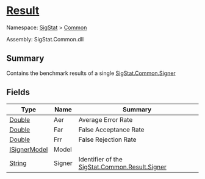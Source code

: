 # [Result](./Result.md)

Namespace: [SigStat]() > [Common](./README.md)

Assembly: SigStat.Common.dll

## Summary
Contains the benchmark results of a single [SigStat.Common.Signer](https://github.com/hargitomi97/sigstat/blob/master/docs/md/SigStat/Common/Signer.md)

## Fields

| Type | Name | Summary | 
| --- | --- | --- | 
| [Double](https://docs.microsoft.com/en-us/dotnet/api/System.Double) | Aer | Average Error Rate | 
| [Double](https://docs.microsoft.com/en-us/dotnet/api/System.Double) | Far | False Acceptance Rate | 
| [Double](https://docs.microsoft.com/en-us/dotnet/api/System.Double) | Frr | False Rejection Rate | 
| [ISignerModel](./Pipeline/ISignerModel.md) | Model |  | 
| [String](https://docs.microsoft.com/en-us/dotnet/api/System.String) | Signer | Identifier of the [SigStat.Common.Result.Signer](https://github.com/hargitomi97/sigstat/blob/master/docs/md/.md) | 


